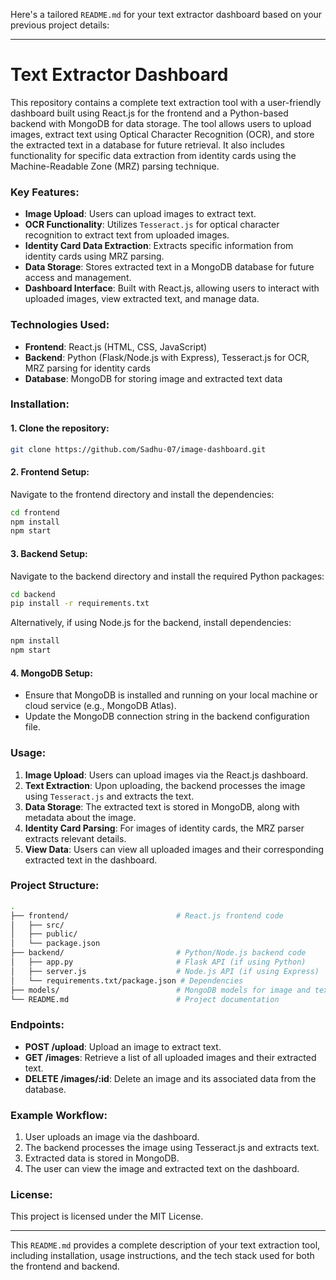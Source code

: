 Here's a tailored `README.md` for your text extractor dashboard based on your previous project details:

---

# Text Extractor Dashboard

This repository contains a complete text extraction tool with a user-friendly dashboard built using React.js for the frontend and a Python-based backend with MongoDB for data storage. The tool allows users to upload images, extract text using Optical Character Recognition (OCR), and store the extracted text in a database for future retrieval. It also includes functionality for specific data extraction from identity cards using the Machine-Readable Zone (MRZ) parsing technique.

### Key Features:
- **Image Upload**: Users can upload images to extract text.
- **OCR Functionality**: Utilizes `Tesseract.js` for optical character recognition to extract text from uploaded images.
- **Identity Card Data Extraction**: Extracts specific information from identity cards using MRZ parsing.
- **Data Storage**: Stores extracted text in a MongoDB database for future access and management.
- **Dashboard Interface**: Built with React.js, allowing users to interact with uploaded images, view extracted text, and manage data.

### Technologies Used:
- **Frontend**: React.js (HTML, CSS, JavaScript)
- **Backend**: Python (Flask/Node.js with Express), Tesseract.js for OCR, MRZ parsing for identity cards
- **Database**: MongoDB for storing image and extracted text data

### Installation:

#### 1. Clone the repository:
```bash
git clone https://github.com/Sadhu-07/image-dashboard.git
```

#### 2. Frontend Setup:
Navigate to the frontend directory and install the dependencies:
```bash
cd frontend
npm install
npm start
```

#### 3. Backend Setup:
Navigate to the backend directory and install the required Python packages:
```bash
cd backend
pip install -r requirements.txt
```

Alternatively, if using Node.js for the backend, install dependencies:
```bash
npm install
npm start
```

#### 4. MongoDB Setup:
- Ensure that MongoDB is installed and running on your local machine or cloud service (e.g., MongoDB Atlas).
- Update the MongoDB connection string in the backend configuration file.

### Usage:
1. **Image Upload**: Users can upload images via the React.js dashboard.
2. **Text Extraction**: Upon uploading, the backend processes the image using `Tesseract.js` and extracts the text.
3. **Data Storage**: The extracted text is stored in MongoDB, along with metadata about the image.
4. **Identity Card Parsing**: For images of identity cards, the MRZ parser extracts relevant details.
5. **View Data**: Users can view all uploaded images and their corresponding extracted text in the dashboard.

### Project Structure:
```bash
.
├── frontend/                        # React.js frontend code
│   ├── src/
│   ├── public/
│   └── package.json
├── backend/                         # Python/Node.js backend code
│   ├── app.py                       # Flask API (if using Python)
│   ├── server.js                    # Node.js API (if using Express)
│   └── requirements.txt/package.json # Dependencies
├── models/                          # MongoDB models for image and text data
└── README.md                        # Project documentation
```

### Endpoints:
- **POST /upload**: Upload an image to extract text.
- **GET /images**: Retrieve a list of all uploaded images and their extracted text.
- **DELETE /images/:id**: Delete an image and its associated data from the database.

### Example Workflow:
1. User uploads an image via the dashboard.
2. The backend processes the image using Tesseract.js and extracts text.
3. Extracted data is stored in MongoDB.
4. The user can view the image and extracted text on the dashboard.

### License:
This project is licensed under the MIT License.

---

This `README.md` provides a complete description of your text extraction tool, including installation, usage instructions, and the tech stack used for both the frontend and backend.
